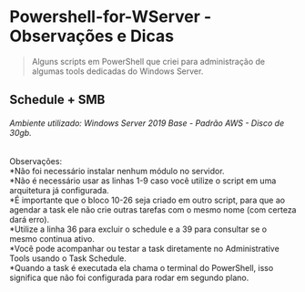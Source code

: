 # Powershell-for-WServer - Observações e Dicas
> Alguns scripts em PowerShell que criei para administração de algumas tools dedicadas do Windows Server.
## Schedule + SMB 
###### Ambiente utilizado: Windows Server 2019 Base - Padrão AWS - Disco de 30gb. <br>

Observações:<br>
*Não foi necessário instalar nenhum módulo no servidor. <br>
*Não é necessário usar as linhas 1-9 caso você utilize o script em uma arquitetura já configurada. <br>
*É importante que o bloco 10-26 seja criado em outro script, para que ao agendar a task ele não crie outras tarefas com o mesmo nome (com certeza dará erro).<br>
*Utilize a linha 36 para excluir o schedule e a 39 para consultar se o mesmo continua ativo. <br>
*Você pode acompanhar ou testar a task diretamente no Administrative Tools usando o Task Schedule. <br>
*Quando a task é executada ela chama o terminal do PowerShell, isso significa que não foi configurada para rodar em segundo plano.<br>
